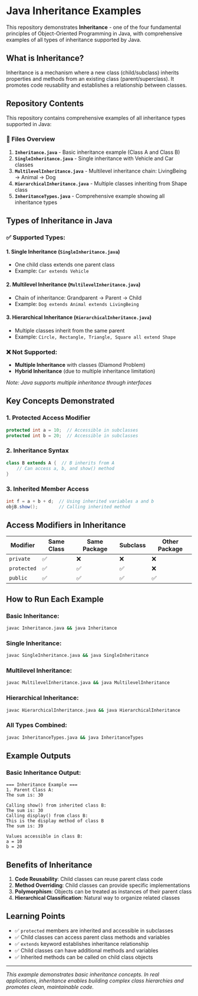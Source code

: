 # Java Inheritance Examples

This repository demonstrates **Inheritance** - one of the four fundamental principles of Object-Oriented Programming in Java, with comprehensive examples of all types of inheritance supported by Java.

## What is Inheritance?

Inheritance is a mechanism where a new class (child/subclass) inherits properties and methods from an existing class (parent/superclass). It promotes code reusability and establishes a relationship between classes.

## Repository Contents

This repository contains comprehensive examples of all inheritance types supported in Java:

### 📁 Files Overview

1. **`Inheritance.java`** - Basic inheritance example (Class A and Class B)
2. **`SingleInheritance.java`** - Single inheritance with Vehicle and Car classes
3. **`MultilevelInheritance.java`** - Multilevel inheritance chain: LivingBeing → Animal → Dog
4. **`HierarchicalInheritance.java`** - Multiple classes inheriting from Shape class
5. **`InheritanceTypes.java`** - Comprehensive example showing all inheritance types

## Types of Inheritance in Java

### ✅ Supported Types:

#### 1. **Single Inheritance** (`SingleInheritance.java`)
- One child class extends one parent class
- Example: `Car extends Vehicle`

#### 2. **Multilevel Inheritance** (`MultilevelInheritance.java`)  
- Chain of inheritance: Grandparent → Parent → Child
- Example: `Dog extends Animal extends LivingBeing`

#### 3. **Hierarchical Inheritance** (`HierarchicalInheritance.java`)
- Multiple classes inherit from the same parent
- Example: `Circle, Rectangle, Triangle, Square all extend Shape`

### ❌ Not Supported:
- **Multiple Inheritance** with classes (Diamond Problem)
- **Hybrid Inheritance** (due to multiple inheritance limitation)

*Note: Java supports multiple inheritance through interfaces*

## Key Concepts Demonstrated

### 1. **Protected Access Modifier**
```java
protected int a = 10;  // Accessible in subclasses
protected int b = 20;  // Accessible in subclasses
```

### 2. **Inheritance Syntax**
```java
class B extends A {  // B inherits from A
    // Can access a, b, and show() method
}
```

### 3. **Inherited Member Access**
```java
int f = a + b + d;  // Using inherited variables a and b
objB.show();        // Calling inherited method
```

## Access Modifiers in Inheritance

| Modifier | Same Class | Same Package | Subclass | Other Package |
|----------|------------|--------------|----------|---------------|
| `private` | ✅ | ❌ | ❌ | ❌ |
| `protected` | ✅ | ✅ | ✅ | ❌ |
| `public` | ✅ | ✅ | ✅ | ✅ |

## How to Run Each Example

### Basic Inheritance:
```bash
javac Inheritance.java && java Inheritance
```

### Single Inheritance:
```bash
javac SingleInheritance.java && java SingleInheritance
```

### Multilevel Inheritance:
```bash
javac MultilevelInheritance.java && java MultilevelInheritance
```

### Hierarchical Inheritance:
```bash
javac HierarchicalInheritance.java && java HierarchicalInheritance
```

### All Types Combined:
```bash
javac InheritanceTypes.java && java InheritanceTypes
```

## Example Outputs

### Basic Inheritance Output:

```
=== Inheritance Example ===
1. Parent Class A:
The sum is: 30

Calling show() from inherited class B:
The sum is: 30
Calling display() from class B:
This is the display method of class B
The sum is: 39

Values accessible in class B:
a = 10
b = 20
```

## Benefits of Inheritance

1. **Code Reusability**: Child classes can reuse parent class code
2. **Method Overriding**: Child classes can provide specific implementations
3. **Polymorphism**: Objects can be treated as instances of their parent class
4. **Hierarchical Classification**: Natural way to organize related classes

## Learning Points

- ✅ `protected` members are inherited and accessible in subclasses
- ✅ Child classes can access parent class methods and variables
- ✅ `extends` keyword establishes inheritance relationship
- ✅ Child classes can have additional methods and variables
- ✅ Inherited methods can be called on child class objects

---

*This example demonstrates basic inheritance concepts. In real applications, inheritance enables building complex class hierarchies and promotes clean, maintainable code.*